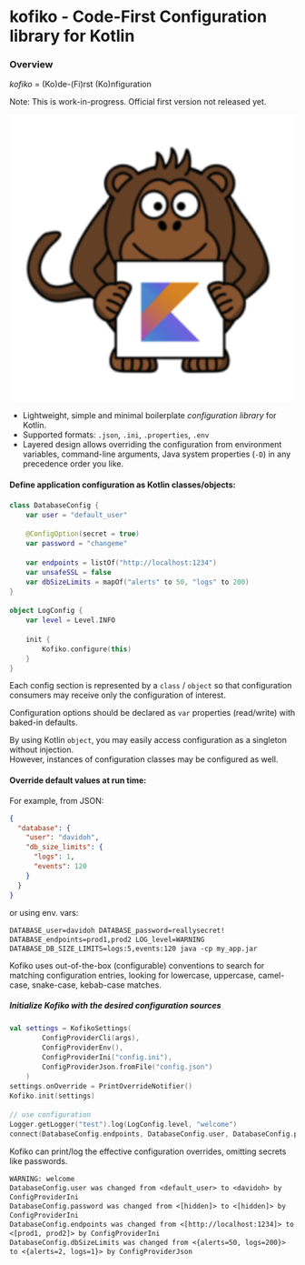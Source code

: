 # kofiko - Code-First Configuration library for Kotlin

### Overview

*kofiko* = (Ko)de-(Fi)rst (Ko)nfiguration

Note: This is work-in-progress. Official first version not released yet. 

![](docs/kofiko-kotlin.png)

* Lightweight, simple and minimal boilerplate *configuration library* for Kotlin.  
* Supported formats: `.json`, `.ini`, `.properties`, `.env`
* Layered design allows overriding the configuration from 
environment variables, command-line arguments, Java system properties (`-D`) 
in any precedence order you like.     


#### Define application configuration as Kotlin classes/objects:

``` kotlin
class DatabaseConfig {
    var user = "default_user"

    @ConfigOption(secret = true)
    var password = "changeme"

    var endpoints = listOf("http://localhost:1234")
    var unsafeSSL = false
    var dbSizeLimits = mapOf("alerts" to 50, "logs" to 200)
}

object LogConfig {
    var level = Level.INFO

    init {
        Kofiko.configure(this)
    }
}
```

Each config section is represented by a `class` / `object` so that configuration consumers may 
receive only the configuration of interest.

Configuration options should be declared as `var` properties (read/write) with baked-in defaults.
   
By using Kotlin `object`, you may easily access configuration as a singleton without injection.    
However, instances of configuration classes may be configured as well.

#### Override default values at run time: 

For example, from JSON:

``` json
{
  "database": {
    "user": "davidoh",
    "db_size_limits": {
      "logs": 1,
      "events": 120
    }
  }
}
```

or using env. vars:

```shell script
DATABASE_user=davidoh DATABASE_password=reallysecret! DATABASE_endpoints=prod1,prod2 LOG_level=WARNING DATABASE_DB_SIZE_LIMITS=logs:5,events:120 java -cp my_app.jar
```

Kofiko uses out-of-the-box (configurable) conventions to search for matching configuration entries, 
looking for lowercase, uppercase, camel-case, snake-case, kebab-case matches.

##### Initialize Kofiko with the desired configuration sources

```kotlin
val settings = KofikoSettings(
        ConfigProviderCli(args),
        ConfigProviderEnv(),
        ConfigProviderIni("config.ini"),
        ConfigProviderJson.fromFile("config.json")
    )
settings.onOverride = PrintOverrideNotifier()
Kofiko.init(settings)

// use configuration
Logger.getLogger("test").log(LogConfig.level, "welcome")
connect(DatabaseConfig.endpoints, DatabaseConfig.user, DatabaseConfig.password)
```

Kofiko can print/log the effective configuration overrides, omitting secrets like passwords.   
```
WARNING: welcome
DatabaseConfig.user was changed from <default_user> to <davidoh> by ConfigProviderIni
DatabaseConfig.password was changed from <[hidden]> to <[hidden]> by ConfigProviderIni
DatabaseConfig.endpoints was changed from <[http://localhost:1234]> to <[prod1, prod2]> by ConfigProviderIni
DatabaseConfig.dbSizeLimits was changed from <{alerts=50, logs=200}> to <{alerts=2, logs=1}> by ConfigProviderJson
```




